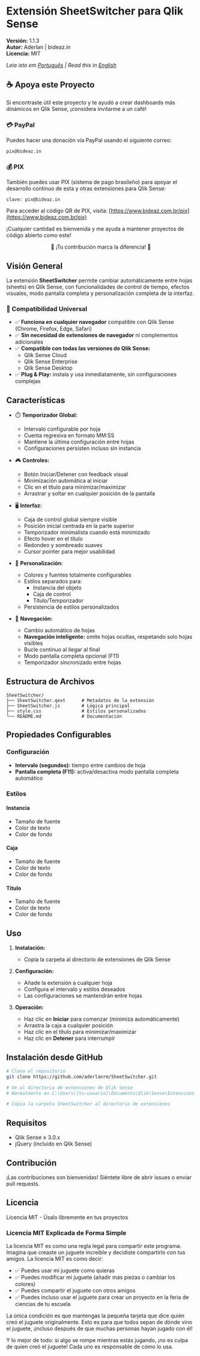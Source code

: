# Extensión SheetSwitcher para Qlik Sense

**Versión:** 1.1.3  
**Autor:** Aderlan | bideaz.in  
**Licencia:** MIT

*Leia isto em [Português](readme.md) | Read this in [English](README_EN.md)*

## ☕ Apoya este Proyecto

Si encontraste útil este proyecto y te ayudó a crear dashboards más dinámicos en Qlik Sense, ¡considera invitarme a un café!

### 💳 PayPal

Puedes hacer una donación vía PayPal usando el siguiente correo:

```
pix@bideaz.in
```

### 💰 PIX

También puedes usar PIX (sistema de pago brasileño) para apoyar el desarrollo continuo de esta y otras extensiones para Qlik Sense:

```
clave: pix@bideaz.in
```

Para acceder al código QR de PIX, visita: [https://www.bideaz.com.br/pix](https://www.bideaz.com.br/pix)

¡Cualquier cantidad es bienvenida y me ayuda a mantener proyectos de código abierto como este!

<p align="center">
🙏 ¡Tu contribución marca la diferencia! 🙏
</p>

## Visión General

La extensión **SheetSwitcher** permite cambiar automáticamente entre hojas (sheets) en Qlik Sense, con funcionalidades de control de tiempo, efectos visuales, modo pantalla completa y personalización completa de la interfaz.

### 💯 Compatibilidad Universal

- ✅ **Funciona en cualquier navegador** compatible con Qlik Sense (Chrome, Firefox, Edge, Safari)
- ✅ **Sin necesidad de extensiones de navegador** ni complementos adicionales
- ✅ **Compatible con todas las versiones de Qlik Sense:**
  - Qlik Sense Cloud
  - Qlik Sense Enterprise
  - Qlik Sense Desktop
- ✅ **Plug & Play:** instala y usa inmediatamente, sin configuraciones complejas

## Características

- ⏱️ **Temporizador Global:**
  - Intervalo configurable por hoja
  - Cuenta regresiva en formato MM:SS
  - Mantiene la última configuración entre hojas
  - Configuraciones persisten incluso sin instancia

- 🎮 **Controles:**
  - Botón Iniciar/Detener con feedback visual
  - Minimización automática al iniciar
  - Clic en el título para minimizar/maximizar
  - Arrastrar y soltar en cualquier posición de la pantalla

- 🖥️ **Interfaz:**
  - Caja de control global siempre visible
  - Posición inicial centrada en la parte superior
  - Temporizador minimalista cuando está minimizado
  - Efecto hover en el título
  - Redondeo y sombreado suaves
  - Cursor pointer para mejor usabilidad

- 🎨 **Personalización:**
  - Colores y fuentes totalmente configurables
  - Estilos separados para:
    - Instancia del objeto
    - Caja de control
    - Título/Temporizador
  - Persistencia de estilos personalizados

- 🔄 **Navegación:**
  - Cambio automático de hojas
  - **Navegación inteligente:** omite hojas ocultas, respetando solo hojas visibles
  - Bucle continuo al llegar al final
  - Modo pantalla completa opcional (F11)
  - Temporizador sincronizado entre hojas

## Estructura de Archivos

```
SheetSwitcher/
├── SheetSwitcher.qext      # Metadatos de la extensión
├── SheetSwitcher.js        # Lógica principal
├── style.css               # Estilos personalizados
└── README.md               # Documentación
```

## Propiedades Configurables

### Configuración
- **Intervalo (segundos):** tiempo entre cambios de hoja
- **Pantalla completa (F11):** activa/desactiva modo pantalla completa automático

### Estilos
#### Instancia
- Tamaño de fuente
- Color de texto
- Color de fondo

#### Caja
- Tamaño de fuente
- Color de texto
- Color de fondo

#### Título
- Tamaño de fuente
- Color de texto
- Color de fondo

## Uso

1. **Instalación:**
   - Copia la carpeta al directorio de extensiones de Qlik Sense

2. **Configuración:**
   - Añade la extensión a cualquier hoja
   - Configura el intervalo y estilos deseados
   - Las configuraciones se mantendrán entre hojas

3. **Operación:**
   - Haz clic en **Iniciar** para comenzar (minimiza automáticamente)
   - Arrastra la caja a cualquier posición
   - Haz clic en el título para minimizar/maximizar
   - Haz clic en **Detener** para interrumpir

## Instalación desde GitHub

```bash
# Clona el repositorio
git clone https://github.com/aderlanrm/SheetSwitcher.git

# Ve al directorio de extensiones de Qlik Sense
# Normalmente en C:\Users\[tu-usuario]\Documents\Qlik\Sense\Extensions

# Copia la carpeta SheetSwitcher al directorio de extensiones
```

## Requisitos

- Qlik Sense ≥ 3.0.x
- jQuery (incluido en Qlik Sense)

## Contribución

¡Las contribuciones son bienvenidas! Siéntete libre de abrir issues o enviar pull requests.

## Licencia

Licencia MIT - Úsalo libremente en tus proyectos

### Licencia MIT Explicada de Forma Simple

La licencia MIT es como una regla legal para compartir este programa. Imagina que creaste un juguete increíble y decidiste compartirlo con tus amigos. La licencia MIT es como decir:

- ✅ Puedes usar mi juguete como quieras
- ✅ Puedes modificar mi juguete (añadir más piezas o cambiar los colores)
- ✅ Puedes compartir el juguete con otros amigos
- ✅ Puedes incluso usar el juguete para crear un proyecto en la feria de ciencias de tu escuela

La única condición es que mantengas la pequeña tarjeta que dice quién creó el juguete originalmente. Esto es para que todos sepan de dónde vino el juguete, ¡incluso después de que muchas personas hayan jugado con él!

Y lo mejor de todo: si algo se rompe mientras estás jugando, ¡no es culpa de quien creó el juguete! Cada uno es responsable de cómo lo usa.